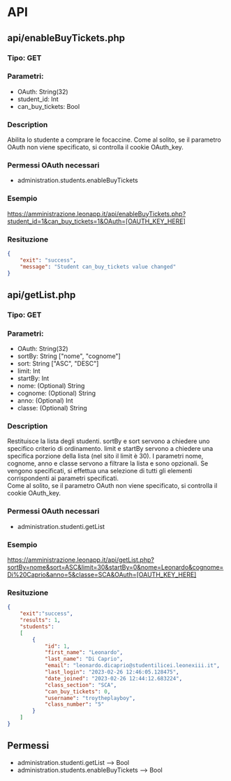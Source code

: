 
# API
## api/enableBuyTickets.php
### Tipo: GET  
### Parametri:
- OAuth: String(32)
- student_id: Int
- can_buy_tickets: Bool
### Description
Abilita lo studente a comprare le focaccine. Come al solito, se il parametro OAuth non viene specificato, si controlla il cookie OAuth_key.
### Permessi OAuth necessari
- administration.students.enableBuyTickets
### Esempio
https://amministrazione.leonapp.it/api/enableBuyTickets.php?student_id=1&can_buy_tickets=1&OAuth=[OAUTH_KEY_HERE]
### Resituzione
```json
{
    "exit": "success",
    "message": "Student can_buy_tickets value changed"
}
```

## api/getList.php
### Tipo: GET
### Parametri:
- OAuth: String(32)
- sortBy: String ["nome", "cognome"]
- sort: String ["ASC", "DESC"]
- limit: Int
- startBy: Int
- nome: (Optional) String
- cognome: (Optional) String
- anno: (Optional) Int
- classe: (Optional) String

### Description
Restituisce la lista degli studenti. 
sortBy e sort servono a chiedere uno specifico criterio di ordinamento. 
limit e startBy servono a chiedere una specifica porzione della lista (nel sito il limit è 30).
I parametri nome, cognome, anno e classe servono a filtrare la lista e sono opzionali. Se vengono specificati, si
effettua una selezione di tutti gli elementi corrispondenti ai parametri specificati.  
Come al solito, se il parametro OAuth non viene specificato, si controlla il cookie OAuth_key.
### Permessi OAuth necessari
- administration.studenti.getList

### Esempio
https://amministrazione.leonapp.it/api/getList.php?sortBy=nome&sort=ASC&limit=30&startBy=0&nome=Leonardo&cognome=Di%20Caprio&anno=5&classe=SCA&OAuth=[OAUTH_KEY_HERE]
### Resituzione
```json
{
    "exit":"success",
    "results": 1,
    "students":
    [
        {
            "id": 1,
            "first_name": "Leonardo",
            "last_name": "Di Caprio",
            "email": "leonardo.dicaprio@studentilicei.leonexiii.it",
            "last_login": "2023-02-26 12:46:05.128475",
            "date_joined": "2023-02-26 12:44:12.683224",
            "class_section": "SCA",
            "can_buy_tickets": 0,
            "username": "troytheplayboy",
            "class_number": "5"
        }
    ]
}
```

## Permessi
- administration.studenti.getList --> Bool
- administration.students.enableBuyTickets --> Bool